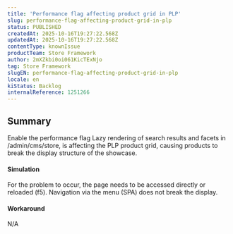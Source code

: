 ```yaml
---
title: 'Performance flag affecting product grid in PLP'
slug: performance-flag-affecting-product-grid-in-plp
status: PUBLISHED
createdAt: 2025-10-16T19:27:22.568Z
updatedAt: 2025-10-16T19:27:22.568Z
contentType: knownIssue
productTeam: Store Framework
author: 2mXZkbi0oi061KicTExNjo
tag: Store Framework
slugEN: performance-flag-affecting-product-grid-in-plp
locale: en
kiStatus: Backlog
internalReference: 1251266
---
```


## Summary


Enable the performance flag Lazy rendering of search results and facets in /admin/cms/store, is affecting the PLP product grid, causing products to break the display structure of the showcase.


#### Simulation


For the problem to occur, the page needs to be accessed directly or reloaded (f5). Navigation via the menu (SPA) does not break the display.


#### Workaround


N/A




